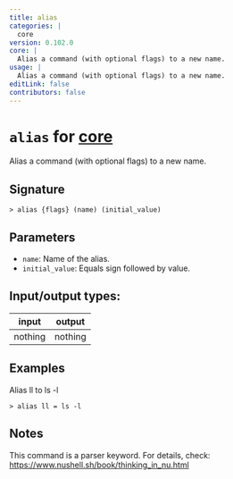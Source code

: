 ```yaml
---
title: alias
categories: |
  core
version: 0.102.0
core: |
  Alias a command (with optional flags) to a new name.
usage: |
  Alias a command (with optional flags) to a new name.
editLink: false
contributors: false
---
```

<!-- This file is automatically generated. Please edit the command in https://github.com/nushell/nushell instead. -->

# `alias` for [core](/commands/categories/core.md)

<div class='command-title'>Alias a command (with optional flags) to a new name.</div>

## Signature

```> alias {flags} (name) (initial_value)```

## Parameters

 -  `name`: Name of the alias.
 -  `initial_value`: Equals sign followed by value.


## Input/output types:

| input   | output  |
| ------- | ------- |
| nothing | nothing |

## Examples

Alias ll to ls -l
```nu
> alias ll = ls -l

```

## Notes
This command is a parser keyword. For details, check:
  https://www.nushell.sh/book/thinking_in_nu.html